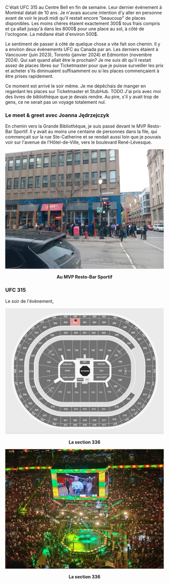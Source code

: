 C'était UFC 315 au Centre Bell en fin de semaine. Leur dernier évènement à Montréal datait de 10 ans. Je n'avais aucune intention d'y aller en personne avant de voir le jeudi midi qu'il restait encore "beaucoup" de places disponibles. Les moins chères étaient exactement 300$ tous frais compris et ça allait jusqu'à dans les 8000$ pour une place au sol, à côté de l'octogone. La médiane était d'environ 500$.

Le sentiment de passer à côté de quelque chose a vite fait son chemin. Il y a environ deux évènements UFC au Canada par an. Les derniers étaient à Vancouver (juin 2023), Toronto (janvier 2024) et Edmonton (novembre 2024). Qui sait quand allait être le prochain? Je me suis dit qu'il restait assez de places libres sur Ticketmaster pour que je puisse surveiller les prix et acheter s'ils diminuaient suffisamment ou si les places commençaient à être prises rapidement.

Ce moment est arrivé le soir même. Je me dépêchais de manger en regardant les places sur Ticketmaster et StubHub. TODO  J'ai pris avec moi des livres de bibliothèque que je devais rendre. Au pire, s'il y avait trop de gens, ce ne serait pas un voyage totalement nul.

### Le meet & greet avec Joanna Jędrzejczyk
En chemin vers la Grande Bibliothèque, je suis passé devant le MVP Resto-Bar Sportif. Il y avait au moins une centaine de personnes dans la file, qui commençait sur la rue Ste-Catherine et se rendait aussi loin que je pouvais voir sur l'avenue de l'Hôtel-de-Ville, vers le boulevard René-Lévesque.

![Au MVP Resto-Bar Sportif](/assets/2025/05/20250510_ufc315/mvp1.jpg)
<p align="center"><b>Au MVP Resto-Bar Sportif</b></p>

### UFC 315
Le soir de l'évènement, 

![At the airport](/assets/2025/05/20250510_ufc315/octagon.png)
<p align="center"><b>La section 336</b></p>

![At the airport](/assets/2025/05/20250510_ufc315/jdm_walkout.jpg)
<p align="center"><b>La section 336</b></p>
